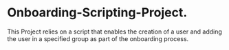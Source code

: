 # Onboarding-Scripting-Project.

This Project relies on a script that enables the creation of a user and adding the user in a specified group as part of the onboarding process.
